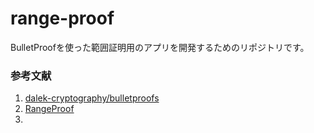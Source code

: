 # range-proof
BulletProofを使った範囲証明用のアプリを開発するためのリポジトリです。

### 参考文献
1. [dalek-cryptography/bulletproofs](https://github.com/dalek-cryptography/bulletproofs)
2. [RangeProof](https://docs.rs/bulletproofs/latest/bulletproofs/struct.RangeProof.html)
3. []()
